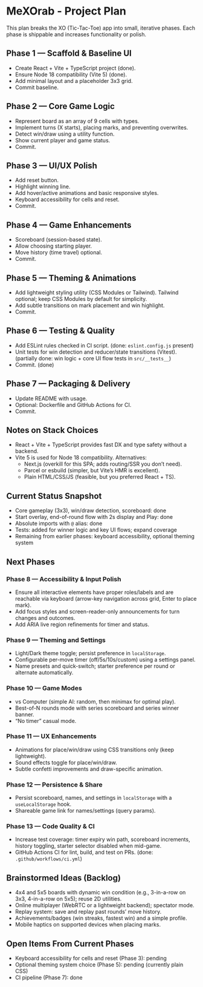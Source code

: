 # MeXOrab - Project Plan

This plan breaks the XO (Tic-Tac-Toe) app into small, iterative phases. Each phase is shippable and increases functionality or polish.

## Phase 1 — Scaffold & Baseline UI
- Create React + Vite + TypeScript project (done).
- Ensure Node 18 compatibility (Vite 5) (done).
- Add minimal layout and a placeholder 3x3 grid.
- Commit baseline.

## Phase 2 — Core Game Logic
- Represent board as an array of 9 cells with types.
- Implement turns (X starts), placing marks, and preventing overwrites.
- Detect win/draw using a utility function.
- Show current player and game status.
- Commit.

## Phase 3 — UI/UX Polish
- Add reset button.
- Highlight winning line.
- Add hover/active animations and basic responsive styles.
- Keyboard accessibility for cells and reset.
- Commit.

## Phase 4 — Game Enhancements
- Scoreboard (session-based state).
- Allow choosing starting player.
- Move history (time travel) optional.
- Commit.

## Phase 5 — Theming & Animations
- Add lightweight styling utility (CSS Modules or Tailwind). Tailwind optional; keep CSS Modules by default for simplicity.
- Add subtle transitions on mark placement and win highlight.
- Commit.

## Phase 6 — Testing & Quality
- Add ESLint rules checked in CI script. (done: `eslint.config.js` present)
- Unit tests for win detection and reducer/state transitions (Vitest). (partially done: win logic + core UI flow tests in `src/__tests__`)
- Commit. (done)

## Phase 7 — Packaging & Delivery
- Update README with usage.
- Optional: Dockerfile and GitHub Actions for CI.
- Commit.

## Notes on Stack Choices
- React + Vite + TypeScript provides fast DX and type safety without a backend.
- Vite 5 is used for Node 18 compatibility. Alternatives:
  - Next.js (overkill for this SPA; adds routing/SSR you don’t need).
  - Parcel or esbuild (simpler, but Vite’s HMR is excellent).
  - Plain HTML/CSS/JS (feasible, but you preferred React + TS).

## Current Status Snapshot
- Core gameplay (3x3), win/draw detection, scoreboard: done
- Start overlay, end-of-round flow with 2s display and Play: done
- Absolute imports with `@` alias: done
- Tests: added for winner logic and key UI flows; expand coverage
- Remaining from earlier phases: keyboard accessibility, optional theming system

## Next Phases

### Phase 8 — Accessibility & Input Polish
- Ensure all interactive elements have proper roles/labels and are reachable via keyboard (arrow-key navigation across grid, Enter to place mark).
- Add focus styles and screen-reader-only announcements for turn changes and outcomes.
- Add ARIA live region refinements for timer and status.

### Phase 9 — Theming and Settings
- Light/Dark theme toggle; persist preference in `localStorage`.
- Configurable per-move timer (off/5s/10s/custom) using a settings panel.
- Name presets and quick-switch; starter preference per round or alternate automatically.

### Phase 10 — Game Modes
- vs Computer (simple AI: random, then minimax for optimal play).
- Best-of-N rounds mode with series scoreboard and series winner banner.
- “No timer” casual mode.

### Phase 11 — UX Enhancements
- Animations for place/win/draw using CSS transitions only (keep lightweight).
- Sound effects toggle for place/win/draw.
- Subtle confetti improvements and draw-specific animation.

### Phase 12 — Persistence & Share
- Persist scoreboard, names, and settings in `localStorage` with a `useLocalStorage` hook.
- Shareable game link for names/settings (query params).

### Phase 13 — Code Quality & CI
- Increase test coverage: timer expiry win path, scoreboard increments, history toggling, starter selector disabled when mid-game.
- GitHub Actions CI for lint, build, and test on PRs. (done: `.github/workflows/ci.yml`)

## Brainstormed Ideas (Backlog)
- 4x4 and 5x5 boards with dynamic win condition (e.g., 3-in-a-row on 3x3, 4-in-a-row on 5x5); reuse 2D utilities.
- Online multiplayer (WebRTC or a lightweight backend); spectator mode.
- Replay system: save and replay past rounds’ move history.
- Achievements/badges (win streaks, fastest win) and a simple profile.
- Mobile haptics on supported devices when placing marks.

## Open Items From Current Phases
- Keyboard accessibility for cells and reset (Phase 3): pending
- Optional theming system choice (Phase 5): pending (currently plain CSS)
- CI pipeline (Phase 7): done